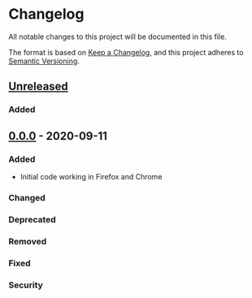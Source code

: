 # Changelog

All notable changes to this project will be documented in this file.

The format is based on [Keep a Changelog](https://keepachangelog.com/en/1.0.0/),
and this project adheres to [Semantic Versioning](https://semver.org/spec/v2.0.0.html).

## [Unreleased]

### Added

## [0.0.0] - 2020-09-11

### Added

- Initial code working in Firefox and Chrome

### Changed

### Deprecated

### Removed

### Fixed

### Security

[unreleased]: https://github.com/dreamcatcher-tech/terminal/compare/v0.0.0...HEAD
[0.0.0]: https://github.com/dreamcatcher-tech/terminal/releases/tag/v0.0.0
